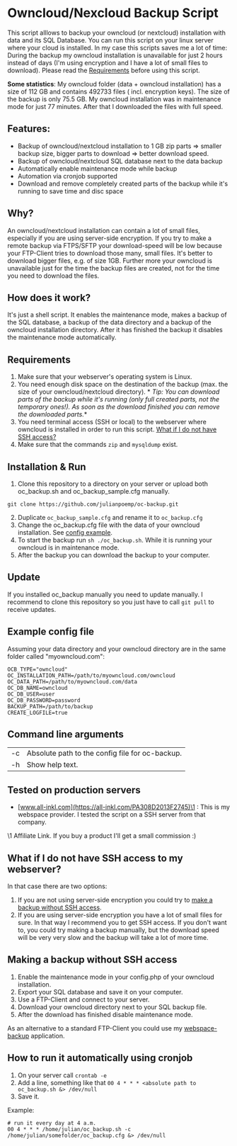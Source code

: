 # Owncloud/Nexcloud Backup Script

This script alllows to backup your owncloud (or nextcloud) installation with data and its SQL Database. You can run this
script
on your linux server where your cloud is installed. In my case this scripts saves me a lot of time: During the backup my
owncloud installation is unavailable for just 2 hours instead of days (I'm using encryption and I have a lot of small
files to download). Please read the [Requirements](https://github.com/julianpoemp/oc-backup#requirements) before using
this script.

**Some statistics**: My owncloud folder (data + owncloud installation) has a size of 112 GB and contains 492733 files (
incl. encryption keys). The size of the backup is only 75.5 GB. My owncloud installation was in maintenance mode for
just 77 minutes. After that I downloaded the files with full speed.

## Features:

- Backup of owncloud/nextcloud installation to 1 GB zip parts => smaller backup size, bigger parts to download => better
  download speed.
- Backup of owncloud/nextcloud SQL database next to the data backup
- Automatically enable maintenance mode while backup
- Automation via cronjob supported
- Download and remove completely created parts of the backup while it's running to save time and disc space

## Why?

An owncloud/nextcloud installation can contain a lot of small files, especially if you are using server-side encryption.
If you try to
make a remote backup via FTPS/SFTP your download-speed will be low because your FTP-Client tries to download those many,
small
files. It's better to download bigger files, e.g. of size 1GB. Further more your owncloud is unavailable just for the
time the backup files are created, not for the time you need to download the files.

## How does it work?

It's just a shell script. It enables the maintenance mode, makes a backup of the SQL database, a backup of the data
directory and a backup of the owncloud installation directory. After it has finished the backup it disables the
maintenance mode automatically.

## Requirements

1. Make sure that your webserver's operating system is Linux.
2. You need enough disk space on the destination of the backup (max. the size of your owncloud/nextcloud directory). *
   *Tip: You can download parts of the backup while it's running (only full created parts, not the temporary ones!). As
   soon as the download finished you can remove the downloaded parts.**
3. You need terminal access (SSH or local) to the webserver where owncloud is installed in order to run this
   script. [What if I do not have SSH access?](#what-if-i-do-not-have-access-to-my-webserver)
4. Make sure that the commands `zip` and `mysqldump` exist.

## Installation & Run

1. Clone this repository to a directory on your server or upload both oc_backup.sh and oc_backup_sample.cfg manually.

````shell
git clone https://github.com/julianpoemp/oc-backup.git
````

2. Duplicate `oc_backup_sample.cfg` and rename it to `oc_backup.cfg`
2. Change the oc_backup.cfg file with the data of your owncloud installation.
   See [config example](#example-config-file).
3. To start the backup run `sh ./oc_backup.sh`. While it is running your owncloud is in maintenance mode.
4. After the backup you can download the backup to your computer.

## Update

If you installed oc_backup manually you need to update manually. I recommend to clone this repository so you just have
to call `git pull` to receive updates.

## Example config file

Assuming your data directory and your owncloud directory are in the same folder called "myowncloud.com":

````
OCB_TYPE="owncloud"
OC_INSTALLATION_PATH=/path/to/myowncloud.com/owncloud
OC_DATA_PATH=/path/to/myowncloud.com/data
OC_DB_NAME=owncloud
OC_DB_USER=user
OC_DB_PASSWORD=password
BACKUP_PATH=/path/to/backup
CREATE_LOGFILE=true
````

## Command line arguments

<table>
  <tbody>
    <tr>
      <td>
        -c
      </td>
      <td>
        Absolute path to the config file for oc-backup.
      </td>
    </tr>
     <tr>
      <td>
        -h
      </td>
      <td>
        Show help text.
      </td>
    </tr>
  </tbody>
</table>

## Tested on production servers

- [www.all-inkl.com](https://all-inkl.com/PA308D2013F2745)\1 : This is my webspace provider. I tested the script on a
  SSH server from that company.

\1 Affiliate Link. If you buy a product I'll get a small commission :)

## What if I do not have SSH access to my webserver?

In that case there are two options:

1) If you are not using server-side encryption you could try
   to [make a backup without SSH access](#making-a-backup-without-ssh-access).
2) If you are using server-side encryption you have a lot of small files for sure. In that way I recommend you to get
   SSH access. If you don't want to, you could try making a backup manually, but the download speed will be very very
   slow and the backup will take a lot of more time.

## Making a backup without SSH access

1. Enable the maintenance mode in your config.php of your owncloud installation.
2. Export your SQL database and save it on your computer.
3. Use a FTP-Client and connect to your server.
4. Download your owncloud directory next to your SQL backup file.
5. After the download has finished disable maintenance mode.

As an alternative to a standard FTP-Client you could use
my [webspace-backup](https://github.com/julianpoemp/webspace-backup) application.

## How to run it automatically using cronjob

1. On your server call `crontab -e`
2. Add a line, something like that ````00 4 * * * <absolute path to oc_backup.sh &> /dev/null````
3. Save it.

Example:

````
# run it every day at 4 a.m.
00 4 * * * /home/julian/oc_backup.sh -c /home/julian/somefolder/oc_backup.cfg &> /dev/null
````
